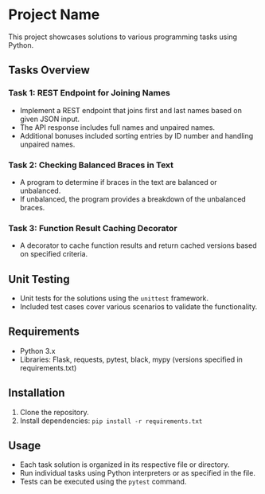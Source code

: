 # Project Name

This project showcases solutions to various programming tasks using Python.

## Tasks Overview

### Task 1: REST Endpoint for Joining Names
- Implement a REST endpoint that joins first and last names based on given JSON input.
- The API response includes full names and unpaired names.
- Additional bonuses included sorting entries by ID number and handling unpaired names.

### Task 2: Checking Balanced Braces in Text
- A program to determine if braces in the text are balanced or unbalanced.
- If unbalanced, the program provides a breakdown of the unbalanced braces.

### Task 3: Function Result Caching Decorator
- A decorator to cache function results and return cached versions based on specified criteria.

## Unit Testing
- Unit tests for the solutions using the `unittest` framework.
- Included test cases cover various scenarios to validate the functionality.

## Requirements

- Python 3.x
- Libraries: Flask, requests, pytest, black, mypy (versions specified in requirements.txt)

## Installation

1. Clone the repository.
2. Install dependencies: `pip install -r requirements.txt`

## Usage

- Each task solution is organized in its respective file or directory.
- Run individual tasks using Python interpreters or as specified in the file.
- Tests can be executed using the `pytest` command.

